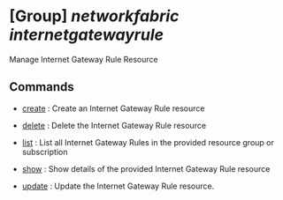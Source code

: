 # [Group] _networkfabric internetgatewayrule_

Manage Internet Gateway Rule Resource

## Commands

- [create](/Commands/networkfabric/internetgatewayrule/_create.md)
: Create an Internet Gateway Rule resource

- [delete](/Commands/networkfabric/internetgatewayrule/_delete.md)
: Delete the Internet Gateway Rule resource

- [list](/Commands/networkfabric/internetgatewayrule/_list.md)
: List all Internet Gateway Rules in the provided resource group or subscription

- [show](/Commands/networkfabric/internetgatewayrule/_show.md)
: Show details of the provided Internet Gateway Rule resource

- [update](/Commands/networkfabric/internetgatewayrule/_update.md)
: Update the Internet Gateway Rule resource.
